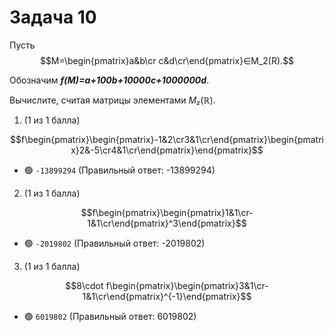 # Задача 10

Пусть $$M=\begin{pmatrix}a&b\cr c&d\cr\end{pmatrix}∈M_2​(R).$$

Обозначим ***f(M)=a+100b+10000c+1000000d***.

Вычислите, считая матрицы элементами *M₂*(ℝ).

1. (1 из 1 балла)

$$f\begin{pmatrix}\begin{pmatrix}-1&2\cr3&1\cr\end{pmatrix}\begin{pmatrix}2&-5\cr4&1\cr\end{pmatrix}\end{pmatrix}$$
   * 🟢 `-13899294` (Правильный ответ: -13899294)


2. (1 из 1 балла)

$$f\begin{pmatrix}\begin{pmatrix}1&1\cr-1&1\cr\end{pmatrix}^3\end{pmatrix}$$
   * 🟢 `-2019802` (Правильный ответ: -2019802)


3. (1 из 1 балла)

$$8\cdot f\begin{pmatrix}\begin{pmatrix}3&1\cr-1&1\cr\end{pmatrix}^{-1}\end{pmatrix}$$
   * 🟢 `6019802` (Правильный ответ: 6019802)
